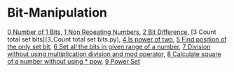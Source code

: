 # Bit-Manipulation

[0 Number of 1 Bits](0_Number_of_1_Bits.py), 
[1 Non Repeating Numbers](1_Non_Repeating_Numbers.py), 
[2 Bit Difference](2_Bit_Difference.py), 
[3 Count total set bits](3_Count total set bits.py), 
[4 Is power of two](4_Is_power_of_two.py), 
[5 Find position of the only set bit](5_Find_position_of_the_only_set_bit.py), 
[6 Set all the bits in given range of a number](6_Set_all_the_bits_in_given_range_of_a_number.py), 
[7 Division without using multiplication division and mod operator](7_Division_without_using_multiplication_division_and_mod_operator.py), 
[8 Calculate square of a number without using * pow](8_Calculate_square_of_a_number_without_using_*_pow.py), 
[9 Power Set](9_Power_Set.py)

